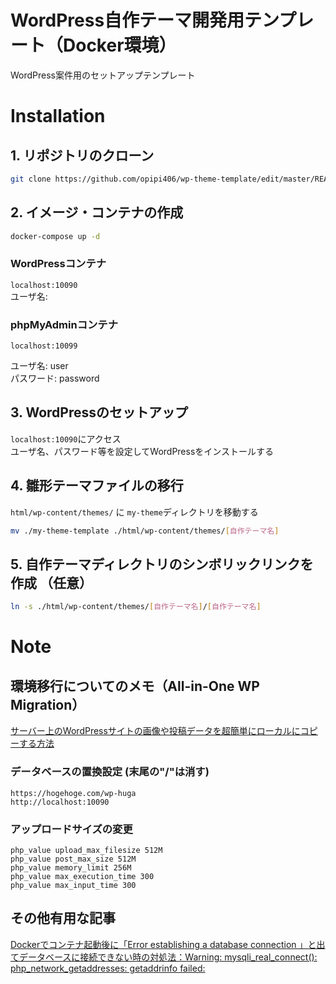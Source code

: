 # WordPress自作テーマ開発用テンプレート（Docker環境）
WordPress案件用のセットアップテンプレート


# Installation
## 1. リポジトリのクローン
```bash
git clone https://github.com/opipi406/wp-theme-template/edit/master/README.md [プロジェクト名]
```
## 2. イメージ・コンテナの作成
```bash
docker-compose up -d
```

### WordPressコンテナ
`localhost:10090`  
ユーザ名: 

### phpMyAdminコンテナ
`localhost:10099`  

ユーザ名: user  
パスワード: password  

## 3. WordPressのセットアップ
`localhost:10090`にアクセス  
ユーザ名、パスワード等を設定してWordPressをインストールする

## 4. 雛形テーマファイルの移行
`html/wp-content/themes/` に `my-theme`ディレクトリを移動する
```bash
mv ./my-theme-template ./html/wp-content/themes/[自作テーマ名]
```

## 5. 自作テーマディレクトリのシンボリックリンクを作成 （任意）
```bash
ln -s ./html/wp-content/themes/[自作テーマ名]/[自作テーマ名]
```


# Note

## 環境移行についてのメモ（All-in-One WP Migration）
[サーバー上のWordPressサイトの画像や投稿データを超簡単にローカルにコピーする方法](https://yosiakatsuki.net/blog/copy-site-data-to-local/)

### データベースの置換設定 (末尾の"/"は消す)
```
https://hogehoge.com/wp-huga
http://localhost:10090
```

### アップロードサイズの変更
```
php_value upload_max_filesize 512M
php_value post_max_size 512M
php_value memory_limit 256M
php_value max_execution_time 300
php_value max_input_time 300
```

## その他有用な記事

[Dockerでコンテナ起動後に「Error establishing a database connection 」と出てデータベースに接続できない時の対処法：Warning: mysqli_real_connect(): php_network_getaddresses: getaddrinfo failed:](https://prograshi.com/platform/docker/dokcer-wp-db-connection-error/)
